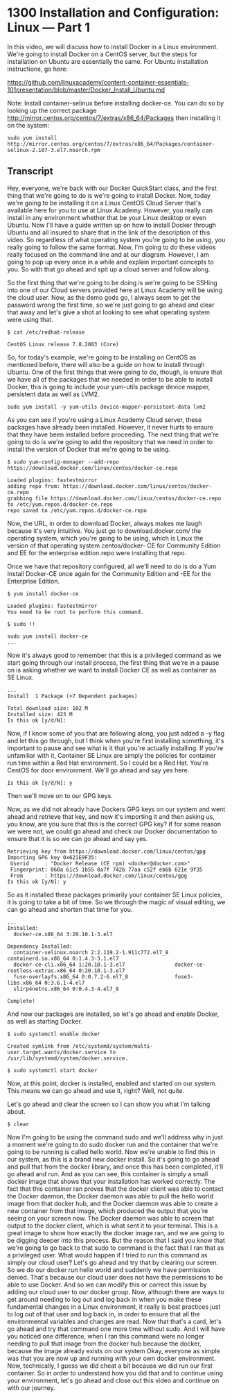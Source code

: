 # 1300 Installation and Configuration: Linux — Part 1

In this video, we will discuss how to install Docker in a Linux environment. We're going to install Docker on a CentOS server, but the steps for installation on Ubuntu are essentially the same. For Ubuntu installation instructions, go here:

https://github.com/linuxacademy/content-container-essentials-101presentation/blob/master/Docker_Install_Ubuntu.md

Note: Install container-selinux before installing docker-ce. You can do so by looking up the correct package http://mirror.centos.org/centos/7/extras/x86_64/Packages then installing it on the system:

```sudo yum install http://mirror.centos.org/centos/7/extras/x86_64/Packages/container-selinux-2.107-3.el7.noarch.rpm```

## Transcript

Hey, everyone, we're back with our Docker QuickStart class, and the first thing that we're going to do is we're going to install Docker. Now, today we're going to be installing it on a Linux CentOS Cloud Server that's available here for you to use at Linux Academy. However, you really can install in any environment whether that be your Linux desktop or even Ubuntu. Now I'll have a guide written up on how to install Docker through Ubuntu and all insured to share that in the link of the description of this video. So regardless of what operating system you're going to be using, you really going to follow the same format. Now, I'm going to do these videos really focused on the command line and at our diagram. However, I am going to pop up every once in a while and explain important concepts to you. So with that go ahead and spit up a cloud server and follow along. 

So the first thing that we're going to be doing is we're going to be SSHing into one of our Cloud servers provided here at Linux Academy will be using the cloud user. Now, as the demo gods go, I always seem to get the password wrong the first time, so we're just going to go ahead and clear that away and let's give a shot at looking to see what operating system were using that. 

```$ cat /etc/redhat-release```

```CentOS Linux release 7.8.2003 (Core)```

So, for today's example, we're going to be installing on CentOS as mentioned before, there will also be a guide on how to install through Ubuntu. One of the first things that were going to do, though, is ensure that we have all of the packages that we needed in order to be able to install Docker, this is going to include your yum-utils package device mapper, persistent data as well as LVM2. 

```sudo yum install -y yum-utils device-mapper-persistent-data lvm2```

As you can see if you're using a Linux Academy Cloud server, these packages have already been installed. However, it never hurts to ensure that they have been installed before proceeding. The next thing that we're going to do is we're going to add the repository that we need in order to install the version of Docker that we're going to be using. 

```$ sudo yum-config-manager --add-repo https://download.docker.com/linux/centos/docker-ce.repo```

```
Loaded plugins: fastestmirror
adding repo from: https://download.docker.com/linux/centos/docker-ce.repo
grabbing file https://download.docker.com/linux/centos/docker-ce.repo to /etc/yum.repos.d/docker-ce.repo
repo saved to /etc/yum.repos.d/docker-ce.repo
```

Now, the URL, in order to download Docker, always makes me laugh because it's very intuitive. You just go to download.docker.com/ the operating system, which you're going to be using, which is Linux the version of that operating system centos/docker- CE for Community Edition and EE for the enterprise edition.repo were installing that repo. 

Once we have that repository configured, all we'll need to do is do a Yum Install Docker-CE once again for the Community Edition and -EE for the Enterprise Edition. 

```$ yum install docker-ce```

```
Loaded plugins: fastestmirror
You need to be root to perform this command.
```

```$ sudo !!```

```
sudo yum install docker-ce
...
```

Now it's always good to remember that this is a privileged command as we start going through our install process, the first thing that we're in a pause on is asking whether we want to install Docker CE as well as container as SE Linux. 

```
...
Install  1 Package (+7 Dependent packages)

Total download size: 102 M
Installed size: 423 M
Is this ok [y/d/N]:
```

Now, if I know some of you that are following along, you just added a -y flag and let this go through, but I think when you're first installing something, it's important to pause and see what is it that you're actually installing. If you're unfamiliar with it, Container SE Linux are simply the policies for container run time within a Red Hat environment. So I could be a Red Hat. You're CentOS for door environment. We'll go ahead and say yes here. 

```
Is this ok [y/d/N]: y
```

Then we'll move on to our GPG keys. 

Now, as we did not already have Dockers GPG keys on our system and went ahead and retrieve that key, and now it's importing it and then asking us, you know, are you sure that this is the correct GPG key? If for some reason we were not, we could go ahead and check our Docker documentation to ensure that it is so we can go ahead and say yes. 

```
Retrieving key from https://download.docker.com/linux/centos/gpg
Importing GPG key 0x621E9F35:
 Userid     : "Docker Release (CE rpm) <docker@docker.com>"
 Fingerprint: 060a 61c5 1b55 8a7f 742b 77aa c52f eb6b 621e 9f35
 From       : https://download.docker.com/linux/centos/gpg
Is this ok [y/N]: y
```

So as it installed these packages primarily your container SE Linux policies, it is going to take a bit of time. So we through the magic of visual editing, we can go ahead and shorten that time for you. 

```
...
Installed:
  docker-ce.x86_64 3:20.10.1-3.el7                                                                     

Dependency Installed:
  container-selinux.noarch 2:2.119.2-1.911c772.el7_8  containerd.io.x86_64 0:1.4.3-3.1.el7             
  docker-ce-cli.x86_64 1:20.10.1-3.el7                docker-ce-rootless-extras.x86_64 0:20.10.1-3.el7 
  fuse-overlayfs.x86_64 0:0.7.2-6.el7_8               fuse3-libs.x86_64 0:3.6.1-4.el7                  
  slirp4netns.x86_64 0:0.4.3-4.el7_8                 

Complete!
```

And now our packages are installed, so let's go ahead and enable Docker, as well as starting Docker. 

```
$ sudo systemctl enable docker
```

```
Created symlink from /etc/systemd/system/multi-user.target.wants/docker.service to /usr/lib/systemd/system/docker.service.
```

```
$ sudo systemctl start docker
```

Now, at this point, docker is installed, enabled and started on our system. This means we can go ahead and use it, right? Well, not quite. 

Let's go ahead and clear the screen so I can show you what I'm talking about. 

```
$ clear
```

Now I'm going to be using the command sudo and we'll address why in just a moment we're going to do sudo docker run and the container that we're going to be running is called hello world. Now we're unable to find this in our system, as this is a brand new docker install. So it's going to go ahead and pull that from the docker library, and once this has been completed, it'll go ahead and run. And as you can see, this container is simply a small docker image that shows that your installation has worked correctly. The fact that this container ran proves that the docker client was able to contact the Docker daemon, the Docker daemon was able to pull the hello world image from that docker hub, and the Docker daemon was able to create a new container from that image, which produced the output that you're seeing on your screen now. The Docker daemon was able to screen that output to the docker client, which is what sent it to your terminal. This is a great image to show how exactly the docker image ran, and we are going to be digging deeper into this process. But the reason that I said you know that we're going to go back to that sudo to command is the fact that I ran that as a privileged user. What would happen if I tried to run this command as simply our cloud user? Let's go ahead and try that by clearing our screen. So we do our docker run hello world and suddenly we have permission denied. That's because our cloud user does not have the permissions to be able to use Docker. And so we can modify this or correct this issue by adding our cloud user to our docker group. Now, although there are ways to get around needing to log out and log back in when you make these fundamental changes in a Linux environment, it really is best practices just to log out of that user and log back in, in order to ensure that all the environmental variables and changes are read. Now that that's a card, let's go ahead and try that command one more time without sudo. And I will have you noticed one difference, when I ran this command were no longer needing to pull that image from the docker hub because the docker, because the image already exists on our system Okay, everyone as simple was that you are now up and running with your own docker environment. Now, technically, I guess we did cheat a bit because we did run our first container. So in order to understand how you did that and to continue using your environment, let's go ahead and close out this video and continue on with our journey. 

